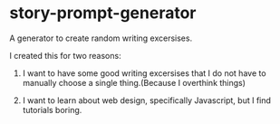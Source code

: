 # story-prompt-generator
A generator to create random writing excersises.

I created this for two reasons:

1. I want to have some good writing excersises that I do not have to manually choose a single thing.(Because I overthink things)

2. I want to learn about web design, specifically Javascript, but I find tutorials boring.
